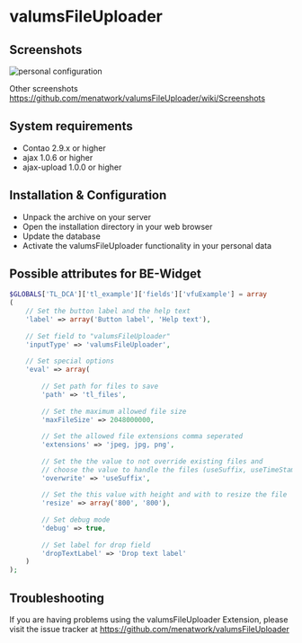 valumsFileUploader
======================

Screenshots
-----------

![personal configuration](http://img7.imagebanana.com/img/z1xt0aph/tl_user.jpg)

Other screenshots
https://github.com/menatwork/valumsFileUploader/wiki/Screenshots

System requirements
-------------------

* Contao 2.9.x or higher
* ajax 1.0.6 or higher
* ajax-upload 1.0.0 or higher


Installation & Configuration
----------------------------

* Unpack the archive on your server
* Open the installation directory in your web browser
* Update the database
* Activate the valumsFileUploader functionality in your personal data


Possible attributes for BE-Widget
---------------------------------

```php
$GLOBALS['TL_DCA']['tl_example']['fields']['vfuExample'] = array
(
    // Set the button label and the help text
    'label' => array('Button label', 'Help text'),
 
    // Set field to "valumsFileUploader"
    'inputType' => 'valumsFileUploader',
 
    // Set special options
    'eval' => array(
 
        // Set path for files to save
        'path' => 'tl_files',
 
        // Set the maximum allowed file size
        'maxFileSize' => 2048000000,
 
        // Set the allowed file extensions comma seperated
        'extensions' => 'jpeg, jpg, png',
 
        // Set the the value to not override existing files and 
        // choose the value to handle the files (useSuffix, useTimeStamp)
        'overwrite' => 'useSuffix',
 
        // Set the this value with height and with to resize the file
        'resize' => array('800', '800'),
 
        // Set debug mode
        'debug' => true,
 
        // Set label for drop field
        'dropTextLabel' => 'Drop text label'
    )
);
```


Troubleshooting
---------------

If you are having problems using the valumsFileUploader Extension, please visit the issue tracker at https://github.com/menatwork/valumsFileUploader